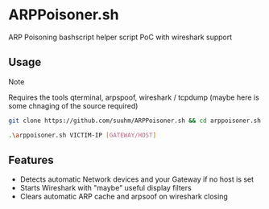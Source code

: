 # ARPPoisoner.sh
ARP Poisoning bashscript helper script PoC with wireshark support

## Usage

> [!NOTE]
> Requires the tools qterminal, arpspoof, wireshark / tcpdump (maybe here is some chnaging of the source required)

````bash
git clone https://github.com/suuhm/ARPPoisoner.sh && cd arppoisoner.sh && chmod +x arppoisoner.sh

.\arppoisoner.sh VICTIM-IP [GATEWAY/HOST]

````

## Features

- Detects automatic Network devices and your Gateway if no host is set
- Starts Wireshark with "maybe" useful display filters
- Clears automatic ARP cache and arpsoof on wireshark closing


